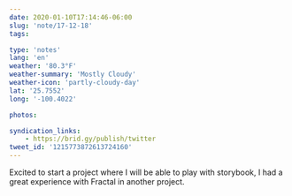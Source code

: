 ```yaml
---
date: 2020-01-10T17:14:46-06:00
slug: 'note/17-12-18'
tags:

type: 'notes'
lang: 'en'
weather: '80.3°F'
weather-summary: 'Mostly Cloudy'
weather-icon: 'partly-cloudy-day'
lat: '25.7552'
long: '-100.4022'

photos:

syndication_links:
    - https://brid.gy/publish/twitter
tweet_id: '1215773872613724160'
---
```

Excited to start a project where I will be able to play with storybook, I had a great experience with Fractal in another project. 